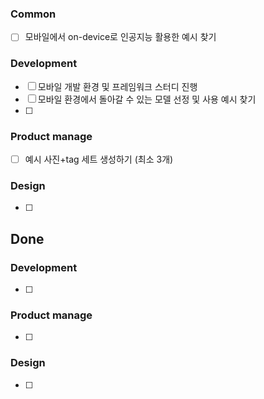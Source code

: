 ### Common
- [ ] 모바일에서 on-device로 인공지능 활용한 예시 찾기
### Development
- [ ] 모바일 개발 환경 및 프레임워크 스터디 진행
- [ ] 모바일 환경에서 돌아갈 수 있는 모델 선정 및 사용 예시 찾기
- [ ] 
### Product manage
- [ ] 예시 사진+tag 세트 생성하기 (최소 3개)
### Design
- [ ] 

## Done
### Development
- [ ] 
### Product manage
- [ ] 
### Design
- [ ] 